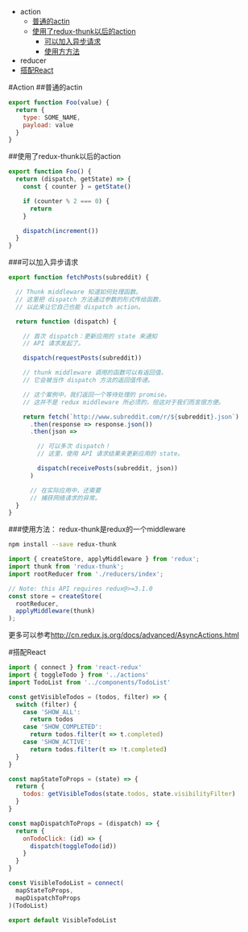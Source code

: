 - action
  - [普通的actin](#普通的actin)
  - [使用了redux-thunk以后的action](#使用了redux-thunk以后的action)
    - [可以加入异步请求](#可以加入异步请求)
    - [使用方方法](#使用方方法)
- reducer
- [搭配React](#搭配react)



#Action
##普通的actin
```javascript
export function Foo(value) {
  return {
    type: SOME_NAME,
    payload: value
  }
}
```
##使用了redux-thunk以后的action
```javascript
export function Foo() {
  return (dispatch, getState) => {
    const { counter } = getState()

    if (counter % 2 === 0) {
      return
    }

    dispatch(increment())
  }
}
```
###可以加入异步请求
```javascript
export function fetchPosts(subreddit) {

  // Thunk middleware 知道如何处理函数。
  // 这里把 dispatch 方法通过参数的形式传给函数，
  // 以此来让它自己也能 dispatch action。

  return function (dispatch) {

    // 首次 dispatch：更新应用的 state 来通知
    // API 请求发起了。

    dispatch(requestPosts(subreddit))

    // thunk middleware 调用的函数可以有返回值，
    // 它会被当作 dispatch 方法的返回值传递。

    // 这个案例中，我们返回一个等待处理的 promise。
    // 这并不是 redux middleware 所必须的，但这对于我们而言很方便。

    return fetch(`http://www.subreddit.com/r/${subreddit}.json`)
      .then(response => response.json())
      .then(json =>

        // 可以多次 dispatch！
        // 这里，使用 API 请求结果来更新应用的 state。

        dispatch(receivePosts(subreddit, json))
      )

      // 在实际应用中，还需要
      // 捕获网络请求的异常。
  }
}
```
###使用方法：
redux-thunk是redux的一个middleware
```bash
npm install --save redux-thunk
```
```javascript
import { createStore, applyMiddleware } from 'redux';
import thunk from 'redux-thunk';
import rootReducer from './reducers/index';

// Note: this API requires redux@>=3.1.0
const store = createStore(
  rootReducer,
  applyMiddleware(thunk)
);
```
更多可以参考<http://cn.redux.js.org/docs/advanced/AsyncActions.html>

#搭配React
```javascript
import { connect } from 'react-redux'
import { toggleTodo } from '../actions'
import TodoList from '../components/TodoList'

const getVisibleTodos = (todos, filter) => {
  switch (filter) {
    case 'SHOW_ALL':
      return todos
    case 'SHOW_COMPLETED':
      return todos.filter(t => t.completed)
    case 'SHOW_ACTIVE':
      return todos.filter(t => !t.completed)
  }
}

const mapStateToProps = (state) => {
  return {
    todos: getVisibleTodos(state.todos, state.visibilityFilter)
  }
}

const mapDispatchToProps = (dispatch) => {
  return {
    onTodoClick: (id) => {
      dispatch(toggleTodo(id))
    }
  }
}

const VisibleTodoList = connect(
  mapStateToProps,
  mapDispatchToProps
)(TodoList)

export default VisibleTodoList
```
